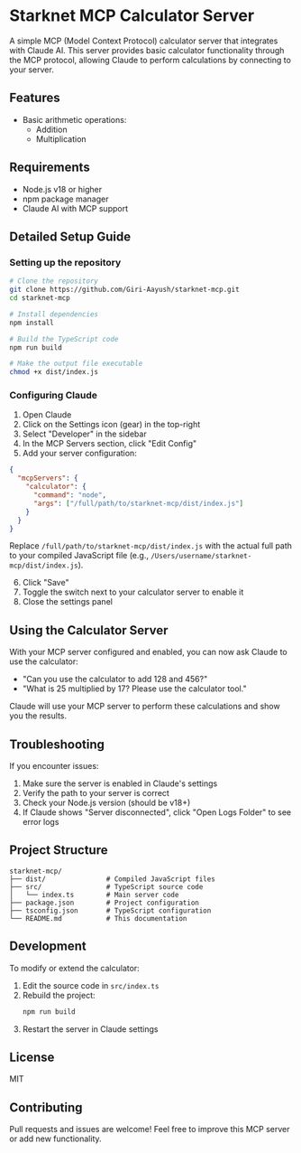 # Starknet MCP Calculator Server

A simple MCP (Model Context Protocol) calculator server that integrates with Claude AI. This server provides basic calculator functionality through the MCP protocol, allowing Claude to perform calculations by connecting to your server.

## Features

- Basic arithmetic operations:
  - Addition
  - Multiplication

## Requirements

- Node.js v18 or higher
- npm package manager
- Claude AI with MCP support

## Detailed Setup Guide

### Setting up the repository

```bash
# Clone the repository
git clone https://github.com/Giri-Aayush/starknet-mcp.git
cd starknet-mcp

# Install dependencies
npm install

# Build the TypeScript code
npm run build

# Make the output file executable
chmod +x dist/index.js
```

### Configuring Claude

1. Open Claude
2. Click on the Settings icon (gear) in the top-right
3. Select "Developer" in the sidebar
4. In the MCP Servers section, click "Edit Config"
5. Add your server configuration:

```json
{
  "mcpServers": {
    "calculator": {
      "command": "node",
      "args": ["/full/path/to/starknet-mcp/dist/index.js"]
    }
  }
}
```

Replace `/full/path/to/starknet-mcp/dist/index.js` with the actual full path to your compiled JavaScript file (e.g., `/Users/username/starknet-mcp/dist/index.js`).

6. Click "Save"
7. Toggle the switch next to your calculator server to enable it
8. Close the settings panel

## Using the Calculator Server

With your MCP server configured and enabled, you can now ask Claude to use the calculator:

- "Can you use the calculator to add 128 and 456?"
- "What is 25 multiplied by 17? Please use the calculator tool."

Claude will use your MCP server to perform these calculations and show you the results.

## Troubleshooting

If you encounter issues:

1. Make sure the server is enabled in Claude's settings
2. Verify the path to your server is correct
3. Check your Node.js version (should be v18+)
4. If Claude shows "Server disconnected", click "Open Logs Folder" to see error logs

## Project Structure

```
starknet-mcp/
├── dist/               # Compiled JavaScript files
├── src/                # TypeScript source code
│   └── index.ts        # Main server code
├── package.json        # Project configuration
├── tsconfig.json       # TypeScript configuration
└── README.md           # This documentation
```

## Development

To modify or extend the calculator:

1. Edit the source code in `src/index.ts`
2. Rebuild the project:
   ```bash
   npm run build
   ```
3. Restart the server in Claude settings

## License

MIT

## Contributing

Pull requests and issues are welcome! Feel free to improve this MCP server or add new functionality.